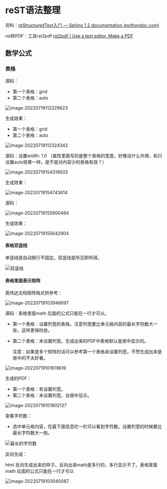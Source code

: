 # reST语法整理

资料：[reStructuredText入门 — Sphinx 1.2 documentation (pythondoc.com)](http://www.pythondoc.com/sphinx/rest.html)

rst转PDF：工具rst2pdf [rst2pdf | Use a text editor. Make a PDF](https://rst2pdf.org/)

## 数学公式

### 表格

源码：

* 第一个表格：grid
* 第二个表格：auto

![image-20220719112229623](C:\Users\杜瑶瑶\AppData\Roaming\Typora\typora-user-images\image-20220719112229623.png)

生成效果：

* 第一个表格：grid
* 第二个表格：auto

![image-20220719112324342](C:\Users\杜瑶瑶\AppData\Roaming\Typora\typora-user-images\image-20220719112324342.png)

源码：设置width: 1.0 （属性里面写的是整个表格的宽度，好像没什么作用，和只设置auto效果一样。是不是对内容少的表格有效？）

![image-20220719154319503](C:\Users\杜瑶瑶\AppData\Roaming\Typora\typora-user-images\image-20220719154319503.png)

生成效果：

![image-20220719154743614](C:\Users\杜瑶瑶\AppData\Roaming\Typora\typora-user-images\image-20220719154743614.png)

源码：

![image-20220719155900484](C:\Users\杜瑶瑶\AppData\Roaming\Typora\typora-user-images\image-20220719155900484.png)



生成效果：

![image-20220719155642904](C:\Users\杜瑶瑶\AppData\Roaming\Typora\typora-user-images\image-20220719155642904.png)



#### 表格双竖线

单竖线是自动换行不固定。双竖线是所见即所得。

![双竖线](C:\Users\杜瑶瑶\Desktop\新建文件夹\双竖线.png)

#### 表格里面表示矩阵

英伟达文档矩阵格式供参考：

![image-20220719103946697](C:\Users\杜瑶瑶\AppData\Roaming\Typora\typora-user-images\image-20220719103946697.png)

源码：表格里面math 后面的公式只能在一行才可以。

* 第一个表格：设置列宽的表格。注意列宽要比单元格内容的最长字符数大一些，这样更保险些。
* 第二个表格：未设置列宽。生成出来的PDF中表格默认是居中显示的。

   注意：如果是多个矩阵的话可以参考第一个表格来设置列宽，不然生成出来是居中的不太好看。

![image-20220719101619619](C:\Users\杜瑶瑶\AppData\Roaming\Typora\typora-user-images\image-20220719101619619.png)

生成的PDF：

* 第一个表格：有设置列宽。
* 第二个表格：未设置列宽，会居中显示。

![image-20220719101802127](C:\Users\杜瑶瑶\AppData\Roaming\Typora\typora-user-images\image-20220719101802127.png)

查看字符数：

* 选中单元格内容，在最下面信息栏一栏可以看到字符数。设置列宽的时候要比最长字符数大一些。

![最长的字符数](C:\Users\杜瑶瑶\Desktop\新建文件夹\最长的字符数.png)



反向生成：

html 反向生成出来的样子。反向出来math是多行的，多行显示不了。表格里面math 后面的公式只能在一行才可以

![image-20220719103040087](C:\Users\杜瑶瑶\AppData\Roaming\Typora\typora-user-images\image-20220719103040087.png)







